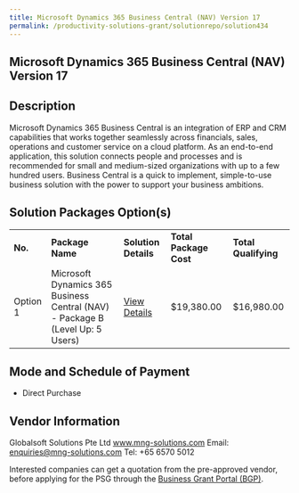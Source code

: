 ```yaml
---
title: Microsoft Dynamics 365 Business Central (NAV) Version 17
permalink: /productivity-solutions-grant/solutionrepo/solution434
---
```


## Microsoft Dynamics 365 Business Central (NAV) Version 17

## Description

Microsoft Dynamics 365 Business Central is an integration of ERP and CRM capabilities that works together seamlessly across financials, sales, operations and customer service on a cloud platform. As an end-to-end application, this solution connects people and processes and is recommended for small and medium-sized organizations with up to a few hundred users. Business Central is a quick to implement, simple-to-use business solution with the power to support your business ambitions.

## Solution Packages Option(s)

<table>
<tr>
<td><b>No.</b></td>
<td><b>Package Name</b></td>
<td><b>Solution Details</b></td>
<td><b>Total Package Cost</b></td>
<td><b>Total Qualifying</b></td>
</tr>
<tr>
<td>Option 1</td>
<td>Microsoft Dynamics 365 Business Central (NAV) - Package B (Level Up: 5 Users)</td>
<td><a href='https://www.gobusiness.gov.sg/images/psg/DesensitisedGlobalsoftAnnex3CRwef17June2021_Part_2.pdf'>View Details</a></td>
<td>$19,380.00</td>
<td>$16,980.00</td>
</tr>
</table>

## Mode and Schedule of Payment

 - Direct Purchase

## Vendor Information

 Globalsoft Solutions Pte Ltd
www.mng-solutions.com
Email: enquiries@mng-solutions.com
Tel: +65 6570 5012

Interested companies can get a quotation from the pre-approved vendor, before applying for the PSG through the <a href='https://www.businessgrants.gov.sg/'>Business Grant Portal (BGP)</a>.
<script src="/jquery/resize-tables.js"></script>
